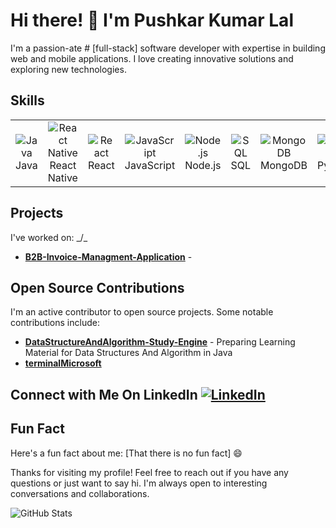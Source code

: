 <!--- Your Name -->
# Hi there! 👋 I'm Pushkar Kumar Lal

<!--- Introduction -->
I'm a passion-ate # [full-stack] software developer with expertise in building web and mobile applications. I love creating innovative solutions and exploring new technologies.


## Skills
<table>
  <tr>
    <td align="center">
      <img src="https://img.icons8.com/color/48/000000/java-coffee-cup-logo.png" alt="Java" />
      <br />
      Java
    </td>
    <td align="center">
      <img src="https://img.icons8.com/color/48/000000/react-native.png" alt="React Native" />
      <br />
      React Native
    </td>
    <td align="center">
      <img src="https://img.icons8.com/color/48/000000/react-native.png" alt="React" />
      <br />
      React
    </td>
    <td align="center">
      <img src="https://img.icons8.com/color/48/000000/javascript.png" alt="JavaScript" />
      <br />
      JavaScript
    </td>
    <td align="center">
      <img src="https://img.icons8.com/color/48/000000/nodejs.png" alt="Node.js" />
      <br />
      Node.js
    </td>
    <td align="center">
      <img src="https://img.icons8.com/color/48/000000/sql.png" alt="SQL" />
      <br />
      SQL
    </td>
    <td align="center">
      <img src="https://img.icons8.com/color/48/000000/mongodb.png" alt="MongoDB" />
      <br />
      MongoDB
    </td>
    <td align="center">
      <img src="https://img.icons8.com/color/48/000000/python.png" alt="Python" />
      <br />
      Python
    </td>
  </tr>
</table>




<!--- Projects -->
## Projects
 I've worked on: _/\_

- **[B2B-Invoice-Managment-Application](https://github.com/pushkarkumarlal/B2B-Invoice-Managment-Application)** -  



<!--- Open Source Contributions -->
## Open Source Contributions
I'm an active contributor to open source projects. Some notable contributions include:

- **[DataStructureAndAlgorithm-Study-Engine](https://github.com/pushkarkumarlal/DataStructureAndAlgorithm-Study-Engine)** - Preparing Learning Material for Data Structures And Algorithm in Java
- **[terminalMicrosoft](https://github.com/pushkarkumarlal/terminalMicrosoft)** 




<!--- Connect with Me -->
## Connect with Me On LinkedIn [![LinkedIn](https://img.icons8.com/color/48/000000/linkedin.png)](https://www.linkedin.com/in/pushkar-kumar-lal/)


<!--- Fun Fact -->
## Fun Fact
Here's a fun fact about me: [That there is no fun fact] 😄

<!--- Thank You -->
Thanks for visiting my profile! Feel free to reach out if you have any questions or just want to say hi. I'm always open to interesting conversations and collaborations.

<!--- GitHub Stats -->
![GitHub Stats](https://github-readme-stats.vercel.app/api?username=pushkarkumarlal&show_icons=true)

